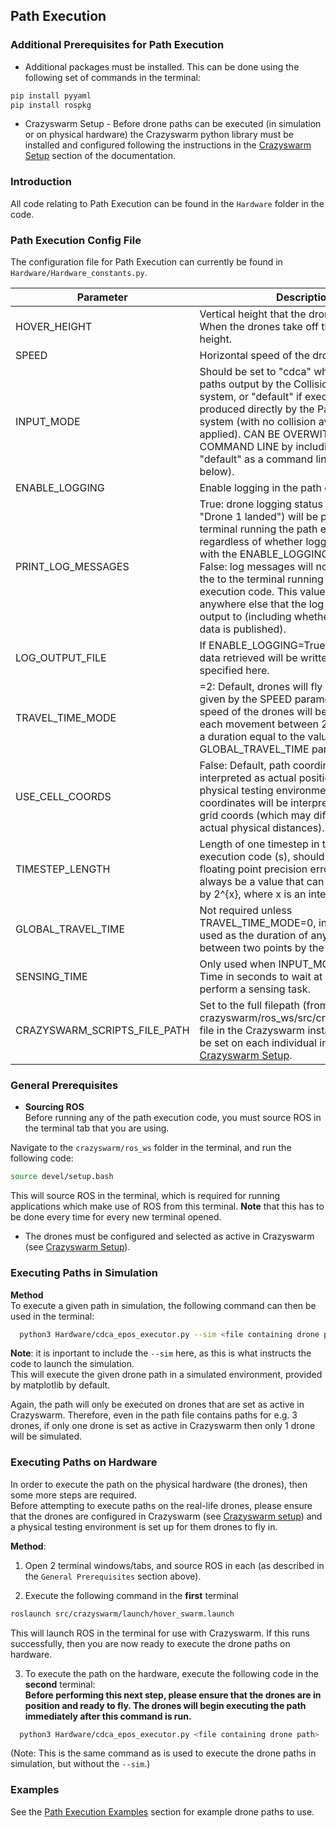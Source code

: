 ## Path Execution

### Additional Prerequisites for Path Execution
* Additional packages must be installed. This can be done using the following set of commands in the terminal:
```bash
pip install pyyaml
pip install rospkg
```
* Crazyswarm Setup - Before drone paths can be executed (in simulation or on physical hardware) the Crazyswarm python library must be installed and configured following the instructions in the [Crazyswarm Setup](https://github.com/TDI-Lab/M-SET-Documentation/blob/main/Crazyswarm%20Setup.md) section of the documentation.

### Introduction
All code relating to Path Execution can be found in the `Hardware` folder in the code.

### Path Execution Config File
The configuration file for Path Execution can currently be found in `Hardware/Hardware_constants.py`.

| Parameter          | Description                                                             |
|--------------------|-------------------------------------------------------------------------|
|HOVER_HEIGHT | Vertical height that the drones fly at (m). When the drones take off they will fly to this height.|
|SPEED | Horizontal speed of the drones (m/s).|
|INPUT_MODE | Should be set to "cdca" when executing paths output by the Collision Avoidance system, or "default" if executing paths produced directly by the Path Generation system (with no collision avoidance applied). CAN BE OVERWITTEN AT COMMAND LINE by including "cdca" or "default" as a command line argument (see below).|
|ENABLE_LOGGING | Enable logging in the path execution code. |
|PRINT_LOG_MESSAGES | True: drone logging status messages (e.g. "Drone 1 landed") will be printed to the terminal running the path execution code, regardless of whether logging is enabled with the ENABLE_LOGGING parameter. False: log messages will not be printed to the to the terminal running the path execution code. This value does not affect anywhere else that the log messages are output to (including whether any logging data is published).|
|LOG_OUTPUT_FILE | If ENABLE_LOGGING=True, then any logging data retrieved will be written to the file specified here. |
|TRAVEL_TIME_MODE | =2: Default, drones will fly at the speed given by the SPEED parameter. =0: The speed of the drones will be set such that each movement between 2 points will have a duration equal to the value of the GLOBAL_TRAVEL_TIME parameter.|
|USE_CELL_COORDS | False: Default, path coordinates will be interpreted as actual positions in the physical testing environment. True: Path coordinates will be interpreted as testbed grid coords (which may differ from the actual physical distances).|
| TIMESTEP_LENGTH | Length of one timestep in the path execution code (s), should be <<1. To avoid floating point precision errors, this should always be a value that can be represented by 2^{x}, where x is an integer.|
| GLOBAL_TRAVEL_TIME | Not required unless TRAVEL_TIME_MODE=0, in which case it is used as the duration of any movement between two points by the drones (s). |
| SENSING_TIME | Only used when INPUT_MODE="default". Time in seconds to wait at each position to perform a sensing task. |
| CRAZYSWARM_SCRIPTS_FILE_PATH | Set to the full filepath (from root) of the crazyswarm/ros_ws/src/crazyswarm/scripts file in the Crazyswarm installation. Needs to be set on each individual installation. See [Crazyswarm Setup](https://github.com/TDI-Lab/M-SET-Documentation/blob/main/Path%20Execution.md).|

### General Prerequisites
* **Sourcing ROS**  
Before running any of the path execution code, you must source ROS in the terminal tab that you are using.

Navigate to the `crazyswarm/ros_ws` folder in the terminal, and run the following code:
```bash
source devel/setup.bash 
```
This will source ROS in the terminal, which is required for running applications which make use of ROS from this terminal. 
**Note** that this has to be done every time for every new terminal opened.

* The drones must be configured and selected as active in Crazyswarm (see [Crazyswarm Setup](https://github.com/TDI-Lab/M-SET-Documentation/blob/main/Path%20Execution.md)).

### Executing Paths in Simulation
**Method**  
To execute a given path in simulation, the following command can then be used in the terminal:

```bash
  python3 Hardware/cdca_epos_executor.py --sim <file containing drone path>
```
**Note**: it is inportant to include the `--sim` here, as this is what instructs the code to launch the simulation.  
This will execute the given drone path in a simulated environment, provided by matplotlib by default.  

Again, the path will only be executed on drones that are set as active in Crazyswarm. Therefore, even in the path file contains paths for e.g. 3 drones, if only one drone is set as active in Crazyswarm then only 1 drone will be simulated. 

### Executing Paths on Hardware
In order to execute the path on the physical hardware (the drones), then some more steps are required.  
Before attempting to execute paths on the real-life drones, please ensure that the drones are configured in Crazyswarm (see [Crazyswarm setup](https://github.com/TDI-Lab/M-SET-Documentation/blob/main/Crazyswarm%20Setup.md)) and a physical testing environment is set up for them drones to fly in.
  
**Method**:
1. Open 2 terminal windows/tabs, and source ROS in each (as described in the `General Prerequisites` section above).  

2. Execute the following command in the **first** terminal
```bash
roslaunch src/crazyswarm/launch/hover_swarm.launch
```
This will launch ROS in the terminal for use with Crazyswarm. If this runs successfully, then you are now ready to execute the drone paths on hardware.
 
3. To execute the path on the hardware, execute the following code in the **second** terminal:  
**Before performing this next step, please ensure that the drones are in position and ready to fly. The drones will begin executing the path immediately after this command is run.** 
```bash
  python3 Hardware/cdca_epos_executor.py <file containing drone path>
```
(Note: This is the same command as is used to execute the drone paths in simulation, but without the `--sim`.)

### Examples
See the [Path Execution Examples](https://github.com/TDI-Lab/M-SET-Documentation/blob/main/Path%20Execution%20Examples.md) section for example drone paths to use.
